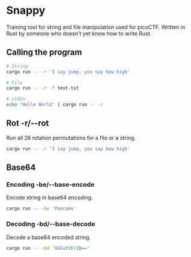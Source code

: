 # Snappy
Training tool for string and file manipulation used for picoCTF. Written in Rust by someone who doesn't yet know how to write Rust.

## Calling the program
```bash
# String
cargo run -- -r 'I say jump, you say how high'

# File
cargo run -- -r -f text.txt

# stdin
echo 'Hello World' | cargo run -- -r
```

## Rot -r/--rot
Run all 26 rotation permutations for a file or a string.

```bash
cargo run -- -r 'I say jump, you say how high'
```

## Base64
### Encoding -be/--base-encode
Encode string in base64 encoding.

```bash
cargo run -- -be 'Pancake'
```

### Decoding -bd/--base-decode
Decode a base64 encoded string.
```bash
cargo run -- -bd 'UGFuY2FrZQ=='
```

